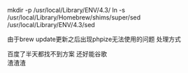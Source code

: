 mkdir -p /usr/local/Library/ENV/4.3/
ln -s /usr/local/Library/Homebrew/shims/super/sed /usr/local/Library/ENV/4.3/sed

由于brew update更新之后出现phpize无法使用的问题 处理方式  

百度了半天都找不到方案 还好能谷歌  
渣渣渣 
